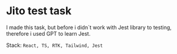 # Jito test task

I made this task, but before i didn`t work with Jest library to testing, therefore i used GPT to learn Jest.

Stack: ```React, TS, RTK, Tailwind, Jest```
